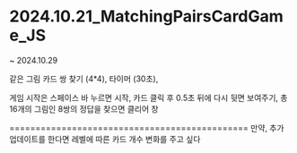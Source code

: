 # 2024.10.21_MatchingPairsCardGame_JS

~ 2024.10.29 

같은 그림 카드 쌍 찾기 (4*4),
타이머 (30초),

게임 시작은 스페이스 바 누르면 시작,
카드 클릭 후 0.5초 뒤에 다시 뒷면 보여주기,
총 16개의 그림인 8쌍의 정답을 찾으면 클리어 창

==============================================
만약, 추가 업데이트를 한다면
레벨에 따른 카드 개수 변화를 주고 싶다
